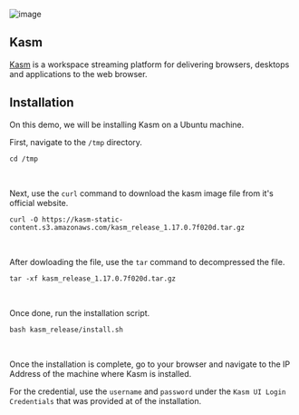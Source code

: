 ![image](https://kasmweb.com/assets/images/logo.svg)

## Kasm

[Kasm](https://kasmweb.com/) is a workspace streaming platform for delivering browsers, desktops and applications to the web browser.

## Installation

On this demo, we will be installing Kasm on a Ubuntu machine.

First, navigate to the ```/tmp``` directory.
```
cd /tmp
```
<br>

Next, use the ```curl``` command to download the kasm image file from it's official website.
```
curl -O https://kasm-static-content.s3.amazonaws.com/kasm_release_1.17.0.7f020d.tar.gz
```
<br>

After dowloading the file, use the ```tar``` command to decompressed the file.
```
tar -xf kasm_release_1.17.0.7f020d.tar.gz
```
<br>

Once done, run the installation script.
```
bash kasm_release/install.sh
```
<br>

Once the installation is complete, go to your browser and navigate to the IP Address of the machine where Kasm is installed.

For the credential, use the ```username``` and ```password``` under the ```Kasm UI Login Credentials``` that was provided at of the installation.





